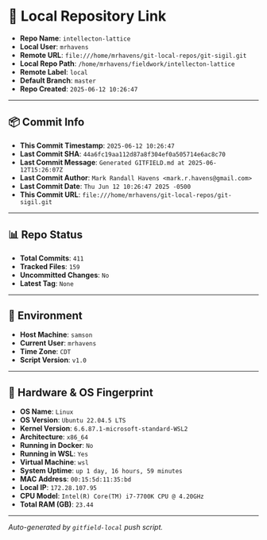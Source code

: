 # 🔗 Local Repository Link

- **Repo Name**: `intellecton-lattice`
- **Local User**: `mrhavens`
- **Remote URL**: `file:///home/mrhavens/git-local-repos/git-sigil.git`
- **Local Repo Path**: `/home/mrhavens/fieldwork/intellecton-lattice`
- **Remote Label**: `local`
- **Default Branch**: `master`
- **Repo Created**: `2025-06-12 10:26:47`

---

## 📦 Commit Info

- **This Commit Timestamp**: `2025-06-12 10:26:47`
- **Last Commit SHA**: `44a6fc19aa112d87a8f304ef0a505714e6ac8c70`
- **Last Commit Message**: `Generated GITFIELD.md at 2025-06-12T15:26:07Z`
- **Last Commit Author**: `Mark Randall Havens <mark.r.havens@gmail.com>`
- **Last Commit Date**: `Thu Jun 12 10:26:47 2025 -0500`
- **This Commit URL**: `file:///home/mrhavens/git-local-repos/git-sigil.git`

---

## 📊 Repo Status

- **Total Commits**: `411`
- **Tracked Files**: `159`
- **Uncommitted Changes**: `No`
- **Latest Tag**: `None`

---

## 🧭 Environment

- **Host Machine**: `samson`
- **Current User**: `mrhavens`
- **Time Zone**: `CDT`
- **Script Version**: `v1.0`

---

## 🧬 Hardware & OS Fingerprint

- **OS Name**: `Linux`
- **OS Version**: `Ubuntu 22.04.5 LTS`
- **Kernel Version**: `6.6.87.1-microsoft-standard-WSL2`
- **Architecture**: `x86_64`
- **Running in Docker**: `No`
- **Running in WSL**: `Yes`
- **Virtual Machine**: `wsl`
- **System Uptime**: `up 1 day, 16 hours, 59 minutes`
- **MAC Address**: `00:15:5d:11:35:bd`
- **Local IP**: `172.28.107.95`
- **CPU Model**: `Intel(R) Core(TM) i7-7700K CPU @ 4.20GHz`
- **Total RAM (GB)**: `23.44`

---

_Auto-generated by `gitfield-local` push script._
